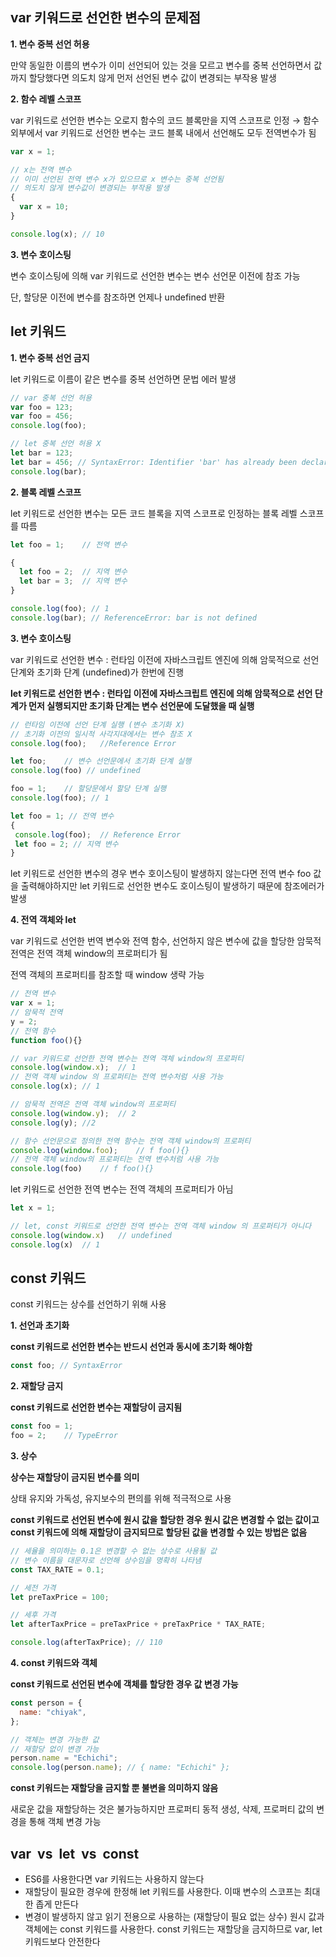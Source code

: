 ## **var 키워드로 선언한 변수의 문제점**

**1\. 변수 중복 선언 허용**

만약 동일한 이름의 변수가 이미 선언되어 있는 것을 모르고 변수를 중복 선언하면서 값까지 할당했다면 의도치 않게 먼저 선언된 변수 값이 변경되는 부작용 발생

**2\. 함수 레벨 스코프**

var 키워드로 선언한 변수는 오로지 함수의 코드 블록만을 지역 스코프로 인정 → 함수 외부에서 var 키워드로 선언한 변수는 코드 블록 내에서 선언해도 모두 전역변수가 됨

``` javascript
var x = 1;

// x는 전역 변수
// 이미 선언된 전역 변수 x가 있으므로 x 변수는 중복 선언됨
// 의도치 않게 변수값이 변경되는 부작용 발생
{
  var x = 10;
}

console.log(x); // 10
```

**3\. 변수 호이스팅**

변수 호이스팅에 의해 var 키워드로 선언한 변수는 변수 선언문 이전에 참조 가능

단, 할당문 이전에 변수를 참조하면 언제나 undefined 반환

## **let 키워드**

**1\. 변수 중복 선언 금지**

let 키워드로 이름이 같은 변수를 중복 선언하면 문법 에러 발생

``` javascript
// var 중복 선언 허용 
var foo = 123;
var foo = 456;
console.log(foo);

// let 중복 선언 허용 X
let bar = 123;
let bar = 456; // SyntaxError: Identifier 'bar' has already been declared
console.log(bar);
```

**2\. 블록 레벨 스코프**

let 키워드로 선언한 변수는 모든 코드 블록을 지역 스코프로 인정하는 블록 레벨 스코프를 따름

``` javascript
let foo = 1;	// 전역 변수

{
  let foo = 2;	// 지역 변수
  let bar = 3;	// 지역 변수
}

console.log(foo); // 1
console.log(bar); // ReferenceError: bar is not defined
```

**3\. 변수 호이스팅**

var 키워드로 선언한 변수 : 런타임 이전에 자바스크립트 엔진에 의해 암묵적으로 선언단계와 초기화 단계 (undefined)가 한번에 진행

**let 키워드로 선언한 변수 : 런타입 이전에 자바스크립트 엔진에 의해 암묵적으로 선언 단계가 먼저 실행되지만 초기화 단계는 변수 선언문에 도달했을 때 실행**

``` javascript
// 런타임 이전에 선언 단계 실행 (변수 초기화 X)
// 초기화 이전의 일시적 사각지대에서는 변수 참조 X
console.log(foo); 	//Reference Error

let foo;	// 변수 선언문에서 초기화 단계 실행
console.log(foo) // undefined

foo = 1;	// 할당문에서 할당 단계 실행
console.log(foo); // 1
```

``` javascript
let foo = 1; // 전역 변수
{
 console.log(foo);	// Reference Error
 let foo = 2; // 지역 변수
}
```

let 키워드로 선언한 변수의 경우 변수 호이스팅이 발생하지 않는다면 전역 변수 foo 값을 출력해야하지만 let 키워드로 선언한 변수도 호이스팅이 발생하기 때문에 참조에러가 발생

**4\. 전역 객체와 let**

var 키워드로 선언한 번역 변수와 전역 함수, 선언하지 않은 변수에 값을 할당한 암묵적 전역은 전역 객체 window의 프로퍼티가 됨

전역 객체의 프로퍼티를 참조할 때 window 생략 가능

``` javascript
// 전역 변수
var x = 1;
// 암묵적 전역
y = 2;
// 전역 함수
function foo(){}

// var 키워드로 선언한 전역 변수는 전역 객체 window의 프로퍼티
console.log(window.x);	// 1
// 전역 객체 window 의 프로퍼티는 전역 변수처럼 사용 가능
console.log(x);	// 1

// 암묵적 전역은 전역 객체 window의 프로퍼티
console.log(window.y);	// 2
console.log(y);	//2

// 함수 선언문으로 정의한 전역 함수는 전역 객체 window의 프로퍼티
console.log(window.foo);	// f foo(){}
// 전역 객체 window의 프로퍼티는 전역 변수처럼 사용 가능
console.log(foo)	// f foo(){}
```

let 키워드로 선언한 전역 변수는 전역 객체의 프로퍼티가 아님

``` javascript
let x = 1;

// let, const 키워드로 선언한 전역 변수는 전역 객체 window 의 프로퍼티가 아니다
console.log(window.x)	// undefined
console.log(x)	// 1
```

## **const 키워드**

const 키워드는 상수를 선언하기 위해 사용

**1\. 선언과 초기화**

**const 키워드로 선언한 변수는 반드시 선언과 동시에 초기화 해야함**

``` javascript
const foo; // SyntaxError
```

**2\. 재할당 금지**

**const 키워드로 선언한 변수는 재할당이 금지됨**

``` javascript
const foo = 1;
foo = 2;	// TypeError
```

**3\. 상수**

**상수는 재할당이 금지된 변수를 의미**

상태 유지와 가독성, 유지보수의 편의를 위해 적극적으로 사용

**const 키워드로 선언된 변수에 원시 값을 할당한 경우 원시 값은 변경할 수 없는 값이고 const 키워드에 의해 재할당이 금지되므로 할당된 값을 변경할 수 있는 방법은 없음**

``` javascript
// 세율을 의미하는 0.1은 변경할 수 없는 상수로 사용될 값
// 변수 이름을 대문자로 선언해 상수임을 명확히 나타냄
const TAX_RATE = 0.1;

// 세전 가격
let preTaxPrice = 100;

// 세후 가격
let afterTaxPrice = preTaxPrice + preTaxPrice * TAX_RATE;

console.log(afterTaxPrice); // 110
```

**4\. const 키워드와 객체**

**const 키워드로 선언된 변수에 객체를 할당한 경우 값 변경 가능**

``` javascript
const person = {
  name: "chiyak",
};

// 객체는 변경 가능한 값
// 재할당 없이 변경 가능
person.name = "Echichi";
console.log(person.name); // { name: "Echichi" };
```

**const 키워드는 재할당을 금지할 뿐 불변을 의미하지 않음**

새로운 값을 재할당하는 것은 불가능하지만 프로퍼티 동적 생성, 삭제, 프로퍼티 값의 변경을 통해 객체 변경 가능

## **var  vs  let  vs  const**

-   ES6를 사용한다면 var 키워드는 사용하지 않는다
-   재할당이 필요한 경우에 한정해 let 키워드를 사용한다. 이때 변수의 스코프는 최대한 좁게 만든다
-   변경이 발생하지 않고 읽기 전용으로 사용하는 (재할당이 필요 없는 상수) 원시 값과 객체에는 const 키워드를 사용한다. const 키워드는 재할당을 금지하므로 var, let키워드보다 안전한다

